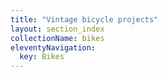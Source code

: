 ```yaml
---
title: "Vintage bicycle projects"
layout: section_index
collectionName: bikes
eleventyNavigation:
  key: Bikes
---
```

